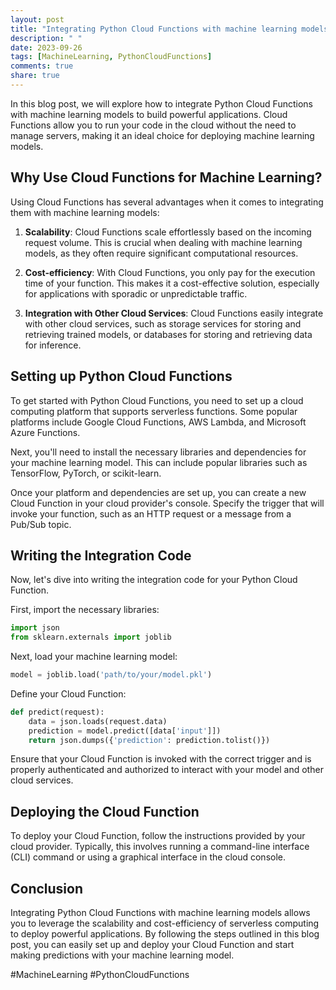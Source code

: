 ```yaml
---
layout: post
title: "Integrating Python Cloud Functions with machine learning models"
description: " "
date: 2023-09-26
tags: [MachineLearning, PythonCloudFunctions]
comments: true
share: true
---
```


In this blog post, we will explore how to integrate Python Cloud Functions with machine learning models to build powerful applications. Cloud Functions allow you to run your code in the cloud without the need to manage servers, making it an ideal choice for deploying machine learning models.

## Why Use Cloud Functions for Machine Learning?

Using Cloud Functions has several advantages when it comes to integrating them with machine learning models:

1. **Scalability**: Cloud Functions scale effortlessly based on the incoming request volume. This is crucial when dealing with machine learning models, as they often require significant computational resources.

2. **Cost-efficiency**: With Cloud Functions, you only pay for the execution time of your function. This makes it a cost-effective solution, especially for applications with sporadic or unpredictable traffic.

3. **Integration with Other Cloud Services**: Cloud Functions easily integrate with other cloud services, such as storage services for storing and retrieving trained models, or databases for storing and retrieving data for inference.

## Setting up Python Cloud Functions

To get started with Python Cloud Functions, you need to set up a cloud computing platform that supports serverless functions. Some popular platforms include Google Cloud Functions, AWS Lambda, and Microsoft Azure Functions.

Next, you'll need to install the necessary libraries and dependencies for your machine learning model. This can include popular libraries such as TensorFlow, PyTorch, or scikit-learn.

Once your platform and dependencies are set up, you can create a new Cloud Function in your cloud provider's console. Specify the trigger that will invoke your function, such as an HTTP request or a message from a Pub/Sub topic.

## Writing the Integration Code

Now, let's dive into writing the integration code for your Python Cloud Function.

First, import the necessary libraries:

```python
import json
from sklearn.externals import joblib
```

Next, load your machine learning model:

```python
model = joblib.load('path/to/your/model.pkl')
```

Define your Cloud Function:

```python
def predict(request):
    data = json.loads(request.data)
    prediction = model.predict([data['input']])
    return json.dumps({'prediction': prediction.tolist()})
```

Ensure that your Cloud Function is invoked with the correct trigger and is properly authenticated and authorized to interact with your model and other cloud services.

## Deploying the Cloud Function

To deploy your Cloud Function, follow the instructions provided by your cloud provider. Typically, this involves running a command-line interface (CLI) command or using a graphical interface in the cloud console.

## Conclusion

Integrating Python Cloud Functions with machine learning models allows you to leverage the scalability and cost-efficiency of serverless computing to deploy powerful applications. By following the steps outlined in this blog post, you can easily set up and deploy your Cloud Function and start making predictions with your machine learning model.

#MachineLearning #PythonCloudFunctions